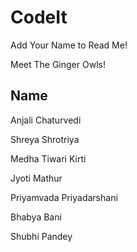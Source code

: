 # CodeIt

Add Your Name to Read Me!

Meet The Ginger Owls!

## Name
Anjali Chaturvedi

Shreya Shrotriya

Medha Tiwari Kirti

Jyoti Mathur

Priyamvada Priyadarshani

Bhabya Bani

Shubhi Pandey
